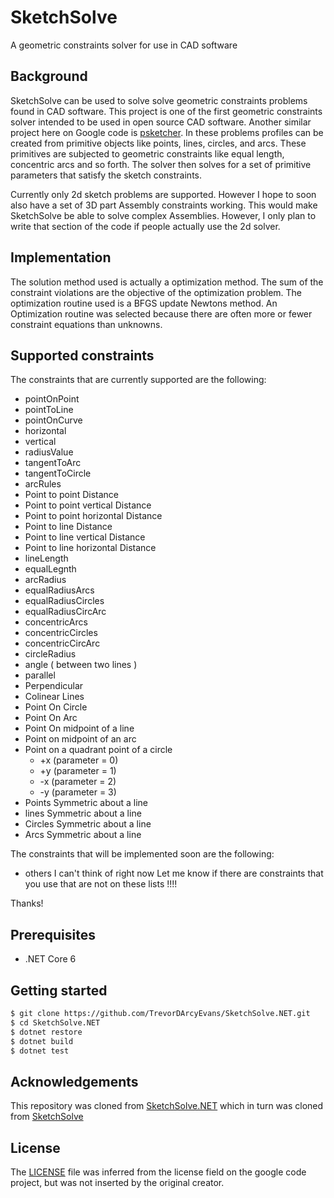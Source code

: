 # SketchSolve

A geometric constraints solver for use in CAD software

## Background

SketchSolve can be used to solve solve geometric constraints problems found in CAD software.
This project is one of the first geometric constraints solver intended to be used in open source CAD software.
Another similar project here on Google code is [psketcher](https://code.google.com/archive/p/psketcher/). In these problems profiles can be created from
primitive objects like points, lines, circles, and arcs. These primitives are subjected to geometric
constraints like equal length, concentric arcs and so forth. The solver then solves for a set of primitive
parameters that satisfy the sketch constraints.

Currently only 2d sketch problems are supported. However I hope to soon also have a set of 3D part Assembly
constraints working. This would make SketchSolve be able to solve complex Assemblies. However, I only plan
to write that section of the code if people actually use the 2d solver.

## Implementation

The solution method used is actually a optimization method. The sum of the constraint violations are the
objective of the optimization problem. The optimization routine used is a BFGS update Newtons method.
An Optimization routine was selected because there are often more or fewer constraint equations than unknowns.

## Supported constraints

The constraints that are currently supported are the following:
* pointOnPoint
* pointToLine
* pointOnCurve
* horizontal
* vertical
* radiusValue
* tangentToArc
* tangentToCircle
* arcRules
* Point to point Distance
* Point to point vertical Distance
* Point to point horizontal Distance
* Point to line Distance
* Point to line vertical Distance
* Point to line horizontal Distance
* lineLength
* equalLegnth
* arcRadius
* equalRadiusArcs
* equalRadiusCircles
* equalRadiusCircArc
* concentricArcs
* concentricCircles
* concentricCircArc
* circleRadius
* angle ( between two lines )
* parallel
* Perpendicular
* Colinear Lines
* Point On Circle
* Point On Arc
* Point On midpoint of a line
* Point on midpoint of an arc
* Point on a quadrant point of a circle
  * +x (parameter = 0)
  * +y (parameter = 1)
  * -x (parameter = 2)
  * -y (parameter = 3)
* Points Symmetric about a line
* lines Symmetric about a line
* Circles Symmetric about a line
* Arcs Symmetric about a line

The constraints that will be implemented soon are the following:
* others I can't think of right now
Let me know if there are constraints that you use that are not on these lists !!!!

Thanks!

## Prerequisites
* .NET Core 6

## Getting started
```bash
$ git clone https://github.com/TrevorDArcyEvans/SketchSolve.NET.git
$ cd SketchSolve.NET
$ dotnet restore
$ dotnet build
$ dotnet test
```

## Acknowledgements

This repository was cloned from [SketchSolve.NET](https://github.com/bradphelan/SketchSolve.NET)
which in turn was cloned from [SketchSolve](http://code.google.com/p/sketchsolve/.)

## License

The [LICENSE](LICENSE) file was inferred from the license field on the google code project,
but was not inserted by the original creator.

